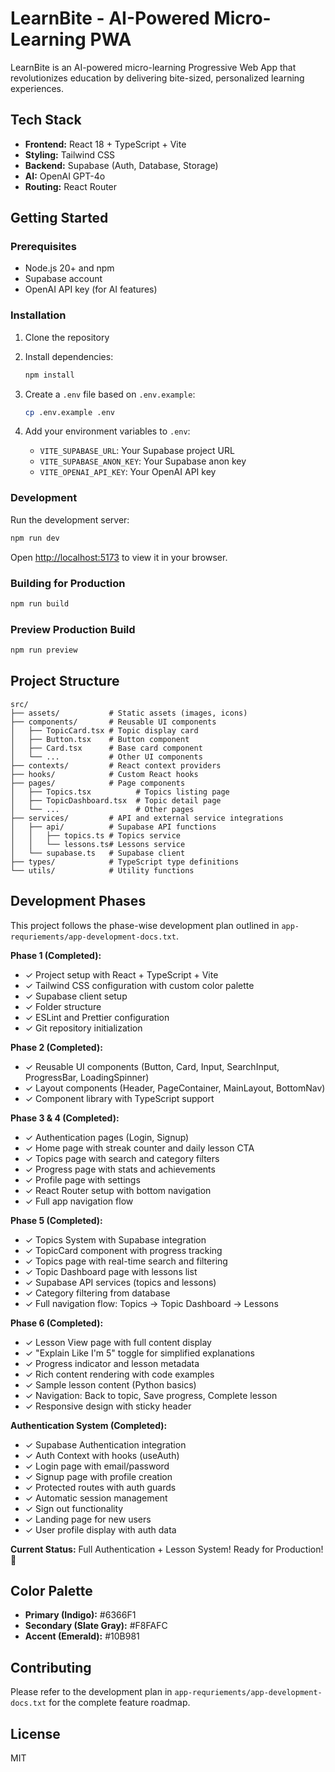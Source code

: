 # LearnBite - AI-Powered Micro-Learning PWA

LearnBite is an AI-powered micro-learning Progressive Web App that revolutionizes education by delivering bite-sized, personalized learning experiences.

## Tech Stack

- **Frontend:** React 18 + TypeScript + Vite
- **Styling:** Tailwind CSS
- **Backend:** Supabase (Auth, Database, Storage)
- **AI:** OpenAI GPT-4o
- **Routing:** React Router

## Getting Started

### Prerequisites

- Node.js 20+ and npm
- Supabase account
- OpenAI API key (for AI features)

### Installation

1. Clone the repository
2. Install dependencies:
   ```bash
   npm install
   ```

3. Create a `.env` file based on `.env.example`:
   ```bash
   cp .env.example .env
   ```

4. Add your environment variables to `.env`:
   - `VITE_SUPABASE_URL`: Your Supabase project URL
   - `VITE_SUPABASE_ANON_KEY`: Your Supabase anon key
   - `VITE_OPENAI_API_KEY`: Your OpenAI API key

### Development

Run the development server:

```bash
npm run dev
```

Open [http://localhost:5173](http://localhost:5173) to view it in your browser.

### Building for Production

```bash
npm run build
```

### Preview Production Build

```bash
npm run preview
```

## Project Structure

```
src/
├── assets/           # Static assets (images, icons)
├── components/       # Reusable UI components
│   ├── TopicCard.tsx # Topic display card
│   ├── Button.tsx    # Button component
│   ├── Card.tsx      # Base card component
│   └── ...           # Other UI components
├── contexts/         # React context providers
├── hooks/            # Custom React hooks
├── pages/            # Page components
│   ├── Topics.tsx          # Topics listing page
│   ├── TopicDashboard.tsx  # Topic detail page
│   └── ...                 # Other pages
├── services/         # API and external service integrations
│   ├── api/          # Supabase API functions
│   │   ├── topics.ts # Topics service
│   │   └── lessons.ts# Lessons service
│   └── supabase.ts   # Supabase client
├── types/            # TypeScript type definitions
└── utils/            # Utility functions
```

## Development Phases

This project follows the phase-wise development plan outlined in `app-requriements/app-development-docs.txt`.

**Phase 1 (Completed):**
- ✓ Project setup with React + TypeScript + Vite
- ✓ Tailwind CSS configuration with custom color palette
- ✓ Supabase client setup
- ✓ Folder structure
- ✓ ESLint and Prettier configuration
- ✓ Git repository initialization

**Phase 2 (Completed):**
- ✓ Reusable UI components (Button, Card, Input, SearchInput, ProgressBar, LoadingSpinner)
- ✓ Layout components (Header, PageContainer, MainLayout, BottomNav)
- ✓ Component library with TypeScript support

**Phase 3 & 4 (Completed):**
- ✓ Authentication pages (Login, Signup)
- ✓ Home page with streak counter and daily lesson CTA
- ✓ Topics page with search and category filters
- ✓ Progress page with stats and achievements
- ✓ Profile page with settings
- ✓ React Router setup with bottom navigation
- ✓ Full app navigation flow

**Phase 5 (Completed):**
- ✓ Topics System with Supabase integration
- ✓ TopicCard component with progress tracking
- ✓ Topics page with real-time search and filtering
- ✓ Topic Dashboard page with lessons list
- ✓ Supabase API services (topics and lessons)
- ✓ Category filtering from database
- ✓ Full navigation flow: Topics → Topic Dashboard → Lessons

**Phase 6 (Completed):**
- ✓ Lesson View page with full content display
- ✓ "Explain Like I'm 5" toggle for simplified explanations
- ✓ Progress indicator and lesson metadata
- ✓ Rich content rendering with code examples
- ✓ Sample lesson content (Python basics)
- ✓ Navigation: Back to topic, Save progress, Complete lesson
- ✓ Responsive design with sticky header

**Authentication System (Completed):**
- ✓ Supabase Authentication integration
- ✓ Auth Context with hooks (useAuth)
- ✓ Login page with email/password
- ✓ Signup page with profile creation
- ✓ Protected routes with auth guards
- ✓ Automatic session management
- ✓ Sign out functionality
- ✓ Landing page for new users
- ✓ User profile display with auth data

**Current Status:** Full Authentication + Lesson System! Ready for Production! 🎉

## Color Palette

- **Primary (Indigo):** #6366F1
- **Secondary (Slate Gray):** #F8FAFC
- **Accent (Emerald):** #10B981

## Contributing

Please refer to the development plan in `app-requriements/app-development-docs.txt` for the complete feature roadmap.

## License

MIT
